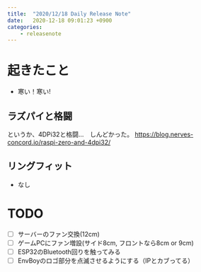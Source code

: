 ```yaml
---
title:  "2020/12/18 Daily Release Note"
date:   2020-12-18 09:01:23 +0900
categories:
    - releasenote
---
```

# 起きたこと

* 寒い！寒い!

## ラズパイと格闘

というか、4DPi32と格闘…　しんどかった。
https://blog.nerves-concord.io/raspi-zero-and-4dpi32/

## リングフィット

* なし

# TODO 

- [ ] サーバーのファン交換(12cm)
- [ ] ゲームPCにファン増設(サイド8cm, フロントなら8cm or 9cm)
- [ ] ESP32のBluetooth回りを触ってみる
- [ ] EnvBoyのロゴ部分を点滅させるようにする（IPとカブってる）